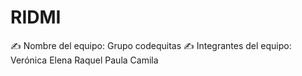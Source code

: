 # RIDMI

✍️ Nombre del equipo: 
                        Grupo codequitas
✍️ Integrantes del equipo: 
    Verónica
    Elena
    Raquel
    Paula
    Camila
